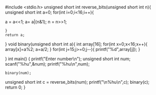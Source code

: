 #include <stdio.h>
unsigned short int reverse_bits(unsigned short int n){
    unsigned short int a=0;
    for(int i=0;i<16;i++){
  
  a = a<<1;
    a= a|(n&1);
    n = n>>1;
    
    }
    return a;
}
void binary(unsigned short int a){
    int array[16];
    for(int x=0;x<16;x++){
        array[x]=a%2;
        a=a/2;
    }
    for(int j=15;j>=0;j--){
        printf("%d",array[j]);
    }
    
}
int main() {
    printf("Enter number\n");
    unsigned short int num;
    scanf("%hu",&num);
    printf("%hu\n",num);
    
    binary(num);
   unsigned short int c = reverse_bits(num);
    printf("\n%hu\n",c);
    binary(c);
    return 0;
}
